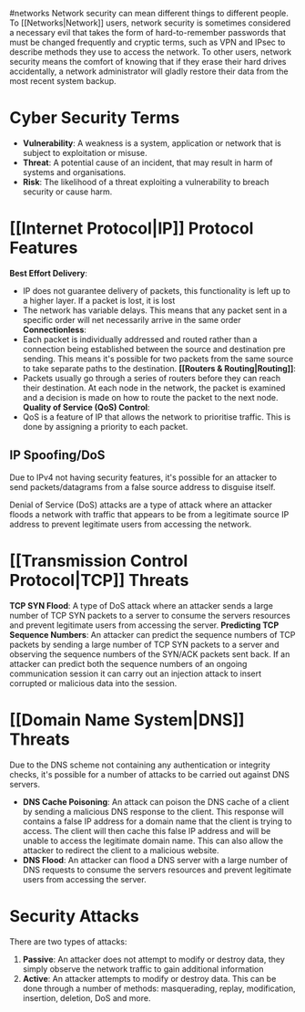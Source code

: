 #networks 
Network security can mean different things to different people. To [[Networks|Network]] users, network security is sometimes considered a necessary evil that takes the form of hard-to-remember passwords that must be changed frequently and cryptic terms, such as VPN and IPsec to describe methods they use to access the network. To other users, network security means the comfort of knowing that if they erase their hard drives accidentally, a network administrator will gladly restore their data from the most recent system backup.
# Cyber Security Terms
- **Vulnerability**: A weakness is a system, application or network that is subject to exploitation or misuse. 
- **Threat**: A potential cause of an incident, that may result in harm of systems and organisations.
- **Risk**: The likelihood of a threat exploiting a vulnerability to breach security or cause harm.

# [[Internet Protocol|IP]] Protocol Features
**Best Effort Delivery**:
- IP does not guarantee delivery of packets, this functionality is left up to a higher layer. If a packet is lost, it is lost
- The network has variable delays. This means that any packet sent in a specific order will net necessarily arrive in the same order
**Connectionless**: 
- Each packet is individually addressed and routed rather than a connection being established between the source and destination pre sending. This means it's possible for two packets from the same source to take separate paths to the destination.
**[[Routers & Routing|Routing]]**:
- Packets usually go through a series of routers before they can reach their destination. At each node in the network, the packet is examined and a decision is made on how to route the packet to the next node.
**Quality of Service (QoS) Control**:
- QoS is a feature of IP that allows the network to prioritise traffic. This is done by assigning a priority to each packet.

## IP Spoofing/DoS
Due to IPv4 not having security features, it's possible for an attacker to send packets/datagrams from a false source address to disguise itself.

Denial of Service (DoS) attacks are a type of attack where an attacker floods a network with traffic that appears to be from a legitimate source IP address to prevent legitimate users from accessing the network.

# [[Transmission Control Protocol|TCP]] Threats
**TCP SYN Flood**: A type of DoS attack where an attacker sends a large number of TCP SYN packets to a server to consume the servers resources and prevent legitimate users from accessing the server.
**Predicting TCP Sequence Numbers**: An attacker can predict the sequence numbers of TCP packets by sending a large number of TCP SYN packets to a server and observing the sequence numbers of the SYN/ACK packets sent back. If an attacker can predict both the sequence numbers of an ongoing communication session it can carry out an injection attack to insert corrupted or malicious data into the session.

# [[Domain Name System|DNS]] Threats
Due to the DNS scheme not containing any authentication or integrity checks, it's possible for a number of attacks to be carried out against DNS servers.
- **DNS Cache Poisoning**: An attack can poison the DNS cache of a client by sending a malicious DNS response to the client. This response will contains a false IP address for a domain name that the client is trying to access. The client will then cache this false IP address and will be unable to access the legitimate domain name. This can also allow the attacker to redirect the client to a malicious website.
- **DNS Flood**: An attacker can flood a DNS server with a large number of DNS requests to consume the servers resources and prevent legitimate users from accessing the server.

# Security Attacks
There are two types of attacks:
1. **Passive**: An attacker does not attempt to modify or destroy data, they simply observe the network traffic to gain additional information
2. **Active**: An attacker attempts to modify or destroy data. This can be done through a number of methods: masquerading, replay, modification, insertion, deletion, DoS and more.
